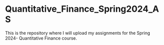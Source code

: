 # Quantitative_Finance_Spring2024_AS
This is the repository where I will upload my assignments for the Spring 2024- Quantitative Finance course.
